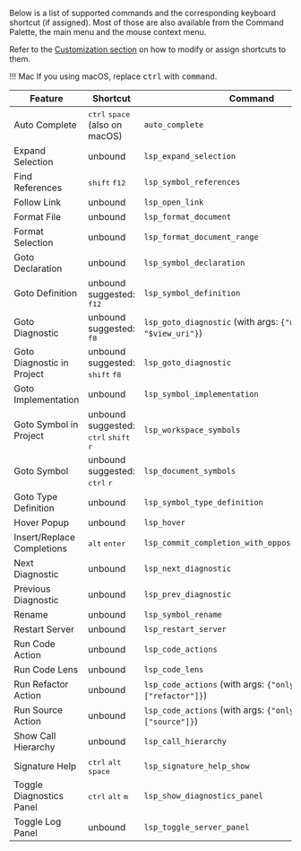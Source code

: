 Below is a list of supported commands and the corresponding keyboard shortcut (if assigned). Most of those are also available from the Command Palette, the main menu and the mouse context menu.

Refer to the [Customization section](customization.md#keyboard-shortcuts-key-bindings) on how to modify or assign shortcuts to them.

!!! Mac
    If you using macOS, replace <kbd>ctrl</kbd> with <kbd>command</kbd>.

| Feature | Shortcut | Command |
| ------- | -------- | ------- |
| Auto Complete | <kbd>ctrl</kbd> <kbd>space</kbd> (also on macOS) | `auto_complete`
| Expand Selection | unbound | `lsp_expand_selection`
| Find References | <kbd>shift</kbd> <kbd>f12</kbd> | `lsp_symbol_references`
| Follow Link | unbound | `lsp_open_link`
| Format File | unbound | `lsp_format_document`
| Format Selection | unbound | `lsp_format_document_range`
| Goto Declaration | unbound | `lsp_symbol_declaration`
| Goto Definition | unbound<br>suggested: <kbd>f12</kbd> | `lsp_symbol_definition`
| Goto Diagnostic | unbound<br>suggested: <kbd>f8</kbd> | `lsp_goto_diagnostic` (with args: `{"uri": "$view_uri"}`)
| Goto Diagnostic in Project | unbound<br>suggested: <kbd>shift</kbd> <kbd>f8</kbd> | `lsp_goto_diagnostic`
| Goto Implementation | unbound | `lsp_symbol_implementation`
| Goto Symbol in Project | unbound<br>suggested: <kbd>ctrl</kbd> <kbd>shift</kbd> <kbd>r</kbd> | `lsp_workspace_symbols`
| Goto Symbol | unbound<br>suggested: <kbd>ctrl</kbd> <kbd>r</kbd> | `lsp_document_symbols`
| Goto Type Definition | unbound | `lsp_symbol_type_definition`
| Hover Popup | unbound | `lsp_hover`
| Insert/Replace Completions | <kbd>alt</kbd> <kbd>enter</kbd> | `lsp_commit_completion_with_opposite_insert_mode`
| Next Diagnostic | unbound | `lsp_next_diagnostic`
| Previous Diagnostic | unbound | `lsp_prev_diagnostic`
| Rename | unbound | `lsp_symbol_rename`
| Restart Server | unbound | `lsp_restart_server`
| Run Code Action | unbound | `lsp_code_actions`
| Run Code Lens | unbound | `lsp_code_lens`
| Run Refactor Action | unbound | `lsp_code_actions` (with args: `{"only_kinds": ["refactor"]}`)
| Run Source Action | unbound | `lsp_code_actions` (with args: `{"only_kinds": ["source"]}`)
| Show Call Hierarchy | unbound | `lsp_call_hierarchy`
| Signature Help | <kbd>ctrl</kbd> <kbd>alt</kbd> <kbd>space</kbd> | `lsp_signature_help_show`
| Toggle Diagnostics Panel | <kbd>ctrl</kbd> <kbd>alt</kbd> <kbd>m</kbd> | `lsp_show_diagnostics_panel`
| Toggle Log Panel | unbound | `lsp_toggle_server_panel`
